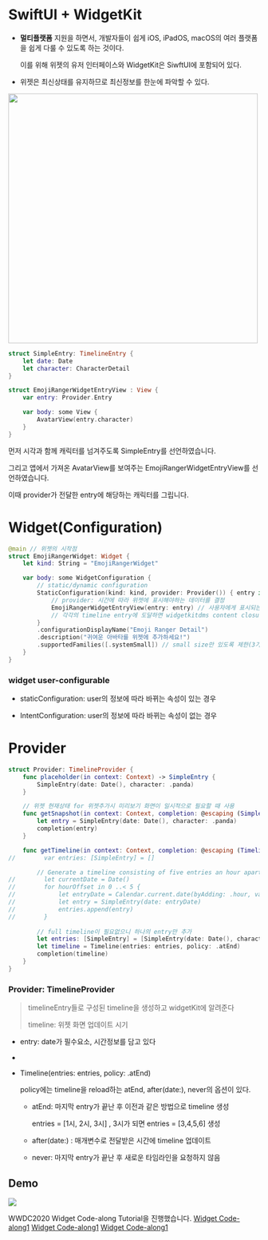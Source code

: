 # SwiftUI + WidgetKit

* **멀티플랫폼** 지원을 하면서, 개발자들이 쉽게 iOS, iPadOS, macOS의 여러 플랫폼을 쉽게 다룰 수 있도록 하는 것이다.

  이를 위해 위젯의 유저 인터페이스와 WidgetKit은 SiwftUI에 포함되어 있다.

* 위젯은 최신상태를 유지하므로 최신정보를 한눈에 파악할 수 있다.

<img src="https://blog.kakaocdn.net/dn/c15g3D/btq8UddlBOT/6Zg2KPVUBd4OshWIeFQh20/img.png" width="500">



```swift
struct SimpleEntry: TimelineEntry {
    let date: Date
    let character: CharacterDetail
}

struct EmojiRangerWidgetEntryView : View {
    var entry: Provider.Entry

    var body: some View {
        AvatarView(entry.character)
    }
}
```

먼저 시각과 함께 캐릭터를 넘겨주도록 SimpleEntry를 선언하였습니다.

그리고 앱에서 가져온 AvatarView를 보여주는 EmojiRangerWidgetEntryView를 선언하였습니다.

이때 provider가 전달한 entry에 해당하는 캐릭터를 그립니다.



# Widget(Configuration)

```swift
@main // 위젯의 시작점
struct EmojiRangerWidget: Widget {
    let kind: String = "EmojiRangerWidget"

    var body: some WidgetConfiguration {
        // static/dynamic configuration
        StaticConfiguration(kind: kind, provider: Provider()) { entry in
            // provider: 시간에 따라 위젯에 표시해야하는 데이터를 결정
            EmojiRangerWidgetEntryView(entry: entry) // 사용자에게 표시되는 SwiftUI View
            // 각각의 timeline entry에 도달하면 widgetkitdms content closure을 호출하여 위젯 내용을 띄운다.
        }
        .configurationDisplayName("Emoji Ranger Detail")
        .description("귀여운 아바타를 위젯에 추가하세요!")
        .supportedFamilies([.systemSmall]) // small size만 있도록 제한(3가지 크기가 있다.)
    }
}
```

### widget user-configurable

* staticConfiguration: user의 정보에 따라 바뀌는 속성이 있는 경우

* IntentConfiguration: user의 정보에 따라 바뀌는 속성이 없는 경우



# Provider

```swift
struct Provider: TimelineProvider {
    func placeholder(in context: Context) -> SimpleEntry {
        SimpleEntry(date: Date(), character: .panda) 
    }

    // 위젯 현재상태 for 위젯추가시 미리보기 화면이 일시적으로 필요할 때 사용
    func getSnapshot(in context: Context, completion: @escaping (SimpleEntry) -> ()) {
        let entry = SimpleEntry(date: Date(), character: .panda)
        completion(entry)
    }

    func getTimeline(in context: Context, completion: @escaping (Timeline<Entry>) -> ()) {
//        var entries: [SimpleEntry] = []

        // Generate a timeline consisting of five entries an hour apart, starting from the current date.
//        let currentDate = Date()
//        for hourOffset in 0 ..< 5 {
//            let entryDate = Calendar.current.date(byAdding: .hour, value: hourOffset, to: currentDate)!
//            let entry = SimpleEntry(date: entryDate)
//            entries.append(entry)
//        }
      
        // full timeline이 필요없으니 하나의 entry만 추가
        let entries: [SimpleEntry] = [SimpleEntry(date: Date(), character: .panda)]
        let timeline = Timeline(entries: entries, policy: .atEnd)
        completion(timeline)
    }
}
```



### Provider: TimelineProvider

> timelineEntry들로 구성된 timeline을 생성하고 widgetKit에 알려준다
>
> timeline: 위젯 화면 업데이트 시기

* entry: date가 필수요소, 시간정보를 담고 있다
* 

* Timeline(entries: entries, policy: .atEnd)

  policy에는 timeline을 reload하는 atEnd, after(date:), never의 옵션이 있다.

  * atEnd: 마지막 entry가 끝난 후 이전과 같은 방법으로 timeline 생성

    entries = [1시, 2시, 3시] , 3시가 되면 entries = [3,4,5,6] 생성

  * after(date:) : 매개변수로 전달받은 시간에 timeline 업데이트

  * never: 마지막 entry가 끝난 후 새로운 타임라인을 요청하지 않음



## Demo

<img src="https://user-images.githubusercontent.com/60323625/136007863-a1dc217c-f25a-46f4-b34c-e0b64762c440.gif">


WWDC2020 Widget Code-along Tutorial을 진행했습니다.
[Widget Code-along1](https://developer.apple.com/videos/play/wwdc2020/10034)
[Widget Code-along1](https://developer.apple.com/videos/play/wwdc2020/10035)
[Widget Code-along1](https://developer.apple.com/videos/play/wwdc2020/10036)

